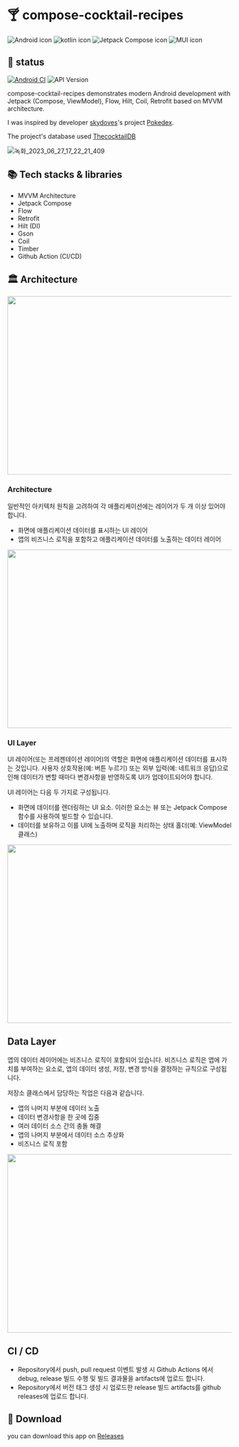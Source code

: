 # 🍸 compose-cocktail-recipes

![Android icon](https://img.shields.io/badge/android-808080?style=for-the-badge&logo=android&logoColor=3ddc84) ![kotlin icon](https://img.shields.io/badge/kotlin-808080?style=for-the-badge&logo=kotlin&logoColor=7f52ff) ![Jetpack Compose icon](https://img.shields.io/badge/jetpack_compose-808080?style=for-the-badge&logo=jetpackcompose&logoColor=4285f4) ![MUI icon](https://img.shields.io/badge/mui-808080?style=for-the-badge&logo=mui&logoColor=007fff)

## 🏀 status
[![Android CI](https://github.com/gogoadl/composecocktailrecipes/actions/workflows/android.yml/badge.svg)](https://github.com/gogoadl/composecocktailrecipes/actions/workflows/android.yml) ![API Version](https://img.shields.io/badge/API-21+-blue)

compose-cocktail-recipes demonstrates modern Android development with Jetpack (Compose, ViewModel), Flow, Hilt, Coil, Retrofit
based on MVVM architecture.

I was inspired by developer [skydoves](https://github.com/skydoves)'s project [Pokedex](https://github.com/skydoves/Pokedex).

The project's database used [ThecocktailDB](https://www.thecocktaildb.com/)

![녹화_2023_06_27_17_22_21_409](https://github.com/gogoadl/compose-cocktail-recipes/assets/49335446/8c11d9e0-0376-49f8-bd4b-d31b6bb7bcca)


## 📚 Tech stacks & libraries

+ MVVM Architecture
+ Jetpack Compose
+ Flow
+ Retrofit
+ Hilt (DI)
+ Gson
+ Coil
+ Timber
+ Github Action (CI/CD)

## 🏛️ Architecture

<img src="https://github.com/gogoadl/compose-cocktail-recipes/assets/49335446/74fd293e-cdd7-48b2-b863-522c240b5e65" width="650" height="400">

### Architecture

일반적인 아키텍처 원칙을 고려하여 각 애플리케이션에는 레이어가 두 개 이상 있어야 합니다.

+ 화면에 애플리케이션 데이터를 표시하는 UI 레이어
+ 앱의 비즈니스 로직을 포함하고 애플리케이션 데이터를 노출하는 데이터 레이어

<img src="https://github.com/gogoadl/compose-cocktail-recipes/assets/49335446/fddd2576-778c-41cb-9322-e77a3b92d32e" width="650" height="400">

### UI Layer

UI 레이어(또는 프레젠테이션 레이어)의 역할은 화면에 애플리케이션 데이터를 표시하는 것입니다. 
사용자 상호작용(예: 버튼 누르기) 또는 외부 입력(예: 네트워크 응답)으로 인해 데이터가 변할 때마다 변경사항을 반영하도록 UI가 업데이트되어야 합니다.

UI 레이어는 다음 두 가지로 구성됩니다.

+ 화면에 데이터를 렌더링하는 UI 요소. 이러한 요소는 뷰 또는 Jetpack Compose 함수를 사용하여 빌드할 수 있습니다.
+ 데이터를 보유하고 이를 UI에 노출하며 로직을 처리하는 상태 홀더(예: ViewModel 클래스)

<img src="https://github.com/gogoadl/compose-cocktail-recipes/assets/49335446/ac060e39-5754-4073-b881-e744ecb2f381" width="650" height="400">

## Data Layer

앱의 데이터 레이어에는 비즈니스 로직이 포함되어 있습니다. 비즈니스 로직은 앱에 가치를 부여하는 요소로, 앱의 데이터 생성, 저장, 변경 방식을 결정하는 규칙으로 구성됩니다.

저장소 클래스에서 담당하는 작업은 다음과 같습니다.

+ 앱의 나머지 부분에 데이터 노출
+ 데이터 변경사항을 한 곳에 집중
+ 여러 데이터 소스 간의 충돌 해결
+ 앱의 나머지 부분에서 데이터 소스 추상화
+ 비즈니스 로직 포함

<img src="https://github.com/gogoadl/compose-cocktail-recipes/assets/49335446/0aafef67-89cc-47c9-a5e3-e9b6a53ca03e" width="650" height="400">

## CI / CD

+ Repository에서 push, pull request 이벤트 발생 시 Github Actions 에서 debug, release 빌드 수행 및 빌드 결과물을 artifacts에 업로드 합니다.
+ Repository에서 버전 태그 생성 시 업로드한 release 빌드 artifacts를 github releases에 업로드 합니다.



## 💎 Download

you can download this app on [Releases](https://github.com/gogoadl/compose-cocktail-recipes/releases)
